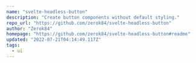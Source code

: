 ```yaml
---
name: "svelte-headless-button"
description: "Create button components without default styling."
repo_url: "https://github.com/zerok84/svelte-headless-button"
author: "Zerok84"
homepage: "https://github.com/zerok84/svelte-headless-button#readme"
updated: "2022-07-21T04:14:49.117Z"
tags: 
  - ui
---
```

